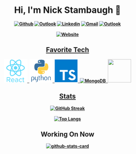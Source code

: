 <div id="header" align="center">
  
<!-- Your title -->
# Hi, I'm <b> Nick Stambaugh<b> 🚀
  
<!-- Your badges
You can use the website to generate badges: https://shields.io/
-->

[![Github](https://img.shields.io/badge/-Github-000?style=flat&logo=Github&logoColor=white)](https://github.com/NicholasStambaugh)
[![Outlook](https://img.shields.io/badge/-Medium-100?style=flat&logo=Medium&logoColor=white)](https://medium.com/@nick-stambaugh)
[![Linkedin](https://img.shields.io/badge/-LinkedIn-blue?style=flat&logo=Linkedin&logoColor=white)]([https://www.linkedin.com/in/mtahiraslan/](https://www.linkedin.com/in/nick-s-694241139/))
[![Gmail](https://img.shields.io/badge/-Gmail-c14438?style=flat&logo=Gmail&logoColor=white)](mailto:nastambaugh@gmail.com)
[![Outlook](https://img.shields.io/badge/-Outlook-0078D4?style=flat&logo=Microsoft-Outlook&logoColor=white)](mailto:nastambaugh@gmail.com) <br> <br>
<a href="https://nickstambaugh.com">
<img src="https://img.shields.io/badge/personal_website-blueviolet?style=for-the-badge&logo=sass&logoColor=white" alt="Website"/> 
  <!--
  <a>
  <div>
  <img src="https://komarev.com/ghpvc/?username=NicholasStambaugh&style=flat-rectangle&color=red" alt=""/>
  </div>
  </a>
-->
  
## Favorite Tech
<div>
  <img src="https://github.com/devicons/devicon/blob/master/icons/react/react-original-wordmark.svg" title="React" alt="React" width="75" height="75"/>&nbsp;
  <img src="https://github.com/devicons/devicon/blob/master/icons/python/python-original-wordmark.svg" title="Python" alt="Py" width="75" height="75"/>&nbsp;
   <img src="https://github.com/devicons/devicon/blob/master/icons/typescript/typescript-original.svg" title="TS" alt="TS" width="75" height="75"/>&nbsp;
  <img src="https://cdn.jsdelivr.net/gh/devicons/devicon/icons/mongodb/mongodb-plain-wordmark.svg" title="MongoDB"  alt="MongoDB" width="75" height="75"/>&nbsp;
  <img src="https://cdn.jsdelivr.net/gh/devicons/devicon/icons/mysql/mysql-plain-wordmark.svg" width="75" height="75"/>
</div>

## Stats

[![GitHub Streak](https://streak-stats.demolab.com?user=NicholasStambaugh&theme=tokyonight&border_radius=2.5&exclude_days=Sun%2CFri%2CSat&fire=1EEB1A&height=400px)](https://git.io/streak-stats) <br><br>
[![Top Langs](https://github-readme-stats.vercel.app/api/top-langs/?username=NicholasStambaugh&langs_count=5&hide=jupyter%20notebook,CSS,HTML,scss,c%23,php&theme=tokyonight&custom_title=My%20Top%205%20Langs%20&height=25)](https://github.com/anuraghazra/github-readme-stats)

## Working On Now

[![github-stats-card](https://kasroudra-stats-card.onrender.com/repo?user=NicholasStambaugh&repo=michigan-dev-jobboard&layout=compact&theme=tokyonight)](https://github.com/NicholasStambaugh/michigan-dev-jobboard) 


